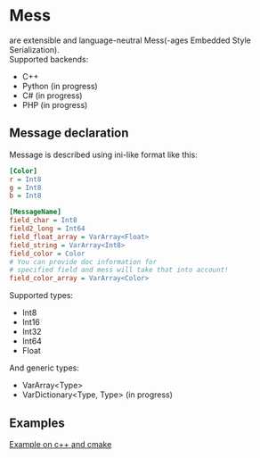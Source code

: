 # Mess 
are extensible and language-neutral Mess(-ages Embedded Style Serialization).  
Supported backends:
- C++
- Python (in progress)
- C# (in progress)
- PHP (in progress)

## Message declaration
Message is described using ini-like format like this:
```ini
[Color]
r = Int8
g = Int8
b = Int8

[MessageName]
field_char = Int8
field2_long = Int64
field_float_array = VarArray<Float>
field_string = VarArray<Int8>
field_color = Color
# You can provide doc information for
# specified field and mess will take that into account!
field_color_array = VarArray<Color>
```

Supported types:
- Int8
- Int16
- Int32
- Int64
- Float

And generic types:
- VarArray\<Type\>
- VarDictionary\<Type, Type\> (in progress)


## Examples
[Example on c++ and cmake](examples/cpp)

